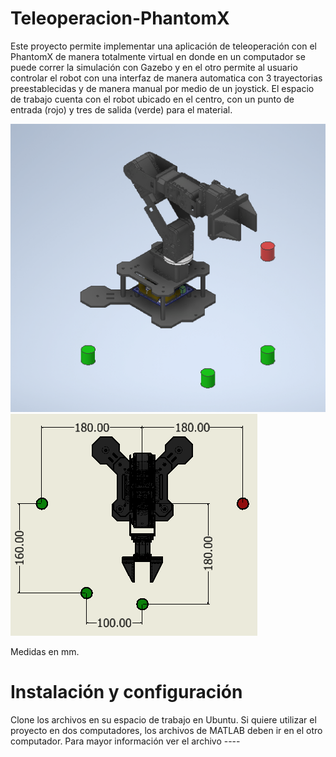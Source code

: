 # Teleoperacion-PhantomX
Este proyecto permite implementar una aplicación de teleoperación con el PhantomX de manera totalmente virtual en donde en un computador se puede correr la simulación con Gazebo y en el otro permite al usuario controlar el robot con una interfaz de manera automatica con 3 trayectorias preestablecidas y de manera manual por medio de un joystick. El espacio de trabajo cuenta con el robot ubicado en el centro, con un punto de entrada (rojo) y tres de salida (verde) para el material.

![Phantom X Espacio de trabajo](/Plano_de_trabajo_1.PNG?raw=true "Phantom X Espacio de trabajo")![Phantom X Espacio de trabajo1](/Plano_de_trabajo_2.PNG?raw=true "Phantom X Espacio de trabajo1")

Medidas en mm.


# Instalación y configuración
Clone los archivos en su espacio de trabajo en Ubuntu. Si quiere utilizar el proyecto en dos computadores, los archivos de MATLAB deben ir en el otro computador. Para mayor información ver el archivo ----




